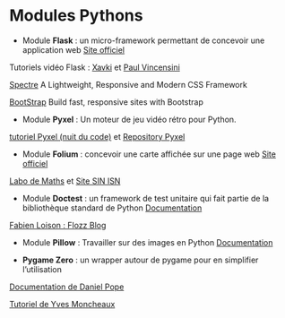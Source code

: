 # Modules Pythons

- Module **Flask** : un micro-framework  permettant de concevoir une application web [Site officiel](https://flask.palletsprojects.com/en/1.1.x/)

Tutoriels vidéo Flask : [Xavki](https://www.youtube.com/watch?v=vunWCJrwKx8) et [Paul Vincensini](https://www.youtube.com/watch?v=zDkUIKedFsU)

[Spectre](https://picturepan2.github.io/spectre/) A Lightweight, Responsive and Modern CSS Framework

[BootStrap](https://getbootstrap.com/) Build fast, responsive sites with Bootstrap

- Module **Pyxel** :  Un moteur de jeu vidéo rétro pour Python.

[tutoriel Pyxel (nuit du code)](https://nuitducode.github.io/DOCUMENTATION/PYTHON/01-presentation/)  et [Repository Pyxel](https://github.com/kitao/pyxel/blob/main/docs/README.fr.md) 

- Module **Folium** : concevoir une carte affichée sur une page web [Site officiel](https://python-visualization.github.io/folium/)

[Labo de Maths](http://labodemaths.fr/WordPress3/nsi-tp10-decouverte-du-module-folium-et-tables-de-donnees/)  et [Site SIN ISN](http://sti2d-sin-isn.blogspot.com/2020/02/utilisation-basique-de-folium-sous.html)

- Module **Doctest** : un framework de test unitaire qui fait partie de la bibliothèque standard de Python [Documentation](https://docs.python.org/3/library/doctest.html)

[Fabien Loison : Flozz Blog](https://blog.flozz.fr/2020/06/15/doctest-vous-navez-aucune-excuse-pour-ne-pas-ecrire-des-tests-unitaires-en-python/) 

- Module **Pillow** : Travailler sur des images en Python [Documentation](https://pillow.readthedocs.io/en/stable/)


- **Pygame Zero** : un wrapper autour de pygame pour en simplifier l’utilisation

[Documentation de  Daniel Pope](https://pgzero-french.readthedocs.io/fr/latest/)

[Tutoriel de Yves Moncheaux](https://clogique.fr/nsi/premiere/tuto_pg0/tuto_pgzero.html#1)
